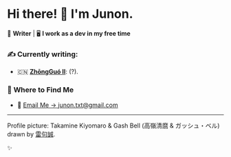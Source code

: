 # Hi there! 👋 I'm Junon.

🎨 **Writer** | 🖥️ **I work as a dev in my free time**
### ✍️ **Currently writing:** 

- 🇨🇳 [**ZhōngGuó II**](https://junon-txt.github.io/zhongguo-ii-pages/): (?).

### 🔗 **Where to Find Me**
- 📧 [Email Me -> junon.txt@gmail.com](mailto:junon.txt@gmail.com)

---

Profile picture: Takamine Kiyomaro & Gash Bell (高嶺清麿 & ガッシュ・ベル) drawn by [雷句誠](https://x.com/raikumakoto).

✨
